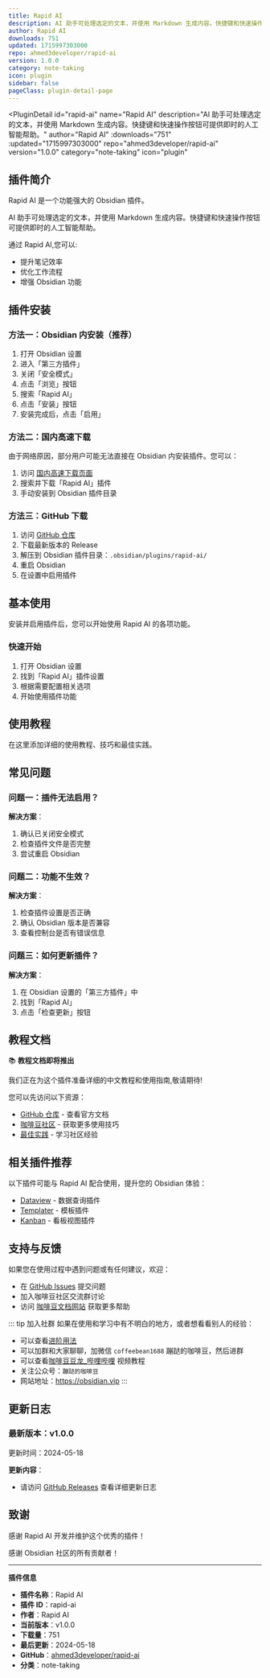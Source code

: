 ```yaml
---
title: Rapid AI
description: AI 助手可处理选定的文本，并使用 Markdown 生成内容。快捷键和快速操作按钮可提供即时的人工智能帮助。
author: Rapid AI
downloads: 751
updated: 1715997303000
repo: ahmed3developer/rapid-ai
version: 1.0.0
category: note-taking
icon: plugin
sidebar: false
pageClass: plugin-detail-page
---
```


<PluginDetail
  id="rapid-ai"
  name="Rapid AI"
  description="AI 助手可处理选定的文本，并使用 Markdown 生成内容。快捷键和快速操作按钮可提供即时的人工智能帮助。"
  author="Rapid AI"
  :downloads="751"
  :updated="1715997303000"
  repo="ahmed3developer/rapid-ai"
  version="1.0.0"
  category="note-taking"
  icon="plugin"
>

<!-- AUTO_GENERATED_START -->
## 插件简介

Rapid AI 是一个功能强大的 Obsidian 插件。

AI 助手可处理选定的文本，并使用 Markdown 生成内容。快捷键和快速操作按钮可提供即时的人工智能帮助。

通过 Rapid AI,您可以:

- 提升笔记效率
- 优化工作流程
- 增强 Obsidian 功能

<!-- AUTO_GENERATED_END -->

<!-- AUTO_GENERATED_START -->
## 插件安装

### 方法一：Obsidian 内安装（推荐）

1. 打开 Obsidian 设置
2. 进入「第三方插件」
3. 关闭「安全模式」
4. 点击「浏览」按钮
5. 搜索「Rapid AI」
6. 点击「安装」按钮
7. 安装完成后，点击「启用」

### 方法二：国内高速下载

由于网络原因，部分用户可能无法直接在 Obsidian 内安装插件。您可以：

1. 访问 [国内高速下载页面](/zh/documentation/obsidian-plugins-download.html)
2. 搜索并下载「Rapid AI」插件
3. 手动安装到 Obsidian 插件目录

### 方法三：GitHub 下载

1. 访问 [GitHub 仓库](https://github.com/ahmed3developer/rapid-ai)
2. 下载最新版本的 Release
3. 解压到 Obsidian 插件目录：`.obsidian/plugins/rapid-ai/`
4. 重启 Obsidian
5. 在设置中启用插件

## 基本使用

安装并启用插件后，您可以开始使用 Rapid AI 的各项功能。

### 快速开始

1. 打开 Obsidian 设置
2. 找到「Rapid AI」插件设置
3. 根据需要配置相关选项
4. 开始使用插件功能

<!-- AUTO_GENERATED_END -->

<!-- CUSTOM_CONTENT_START:tutorial -->
## 使用教程

在这里添加详细的使用教程、技巧和最佳实践。

<!-- CUSTOM_CONTENT_END:tutorial -->

<!-- SHARED_CONTENT_START -->
## 常见问题

### 问题一：插件无法启用？

**解决方案**：
1. 确认已关闭安全模式
2. 检查插件文件是否完整
3. 尝试重启 Obsidian

### 问题二：功能不生效？

**解决方案**：
1. 检查插件设置是否正确
2. 确认 Obsidian 版本是否兼容
3. 查看控制台是否有错误信息

### 问题三：如何更新插件？

**解决方案**：
1. 在 Obsidian 设置的「第三方插件」中
2. 找到「Rapid AI」
3. 点击「检查更新」按钮

## 教程文档

📚 **教程文档即将推出**

我们正在为这个插件准备详细的中文教程和使用指南,敬请期待!

您可以先访问以下资源：
- [GitHub 仓库](https://github.com/ahmed3developer/rapid-ai) - 查看官方文档
- [咖啡豆社区](/zh/bases/) - 获取更多使用技巧
- [最佳实践](/zh/best-practices/) - 学习社区经验

## 相关插件推荐

以下插件可能与 Rapid AI 配合使用，提升您的 Obsidian 体验：

- [Dataview](/zh/plugins/dataview.html) - 数据查询插件
- [Templater](/zh/plugins/templater-obsidian.html) - 模板插件
- [Kanban](/zh/plugins/obsidian-kanban.html) - 看板视图插件

## 支持与反馈

如果您在使用过程中遇到问题或有任何建议，欢迎：

- 在 [GitHub Issues](https://github.com/ahmed3developer/rapid-ai/issues) 提交问题
- 加入咖啡豆社区交流群讨论
- 访问 [咖啡豆文档网站](https://obsidian.vip) 获取更多帮助

::: tip 加入社群
如果在使用和学习中有不明白的地方，或者想看看别人的经验：
- 可以查看[进阶用法](/zh/advanced)
- 可以加群和大家聊聊，加微信 `coffeebean1688` 蹦跶的咖啡豆，然后进群
- 可以查看[咖啡豆豆龙_哔哩哔哩](https://space.bilibili.com/618777356) 视频教程
- 关注公众号：`蹦跶的咖啡豆`
- 网站地址：https://obsidian.vip
:::
<!-- SHARED_CONTENT_END -->

<!-- AUTO_GENERATED_START -->
## 更新日志

### 最新版本：v1.0.0

更新时间：2024-05-18

**更新内容**：
- 请访问 [GitHub Releases](https://github.com/ahmed3developer/rapid-ai/releases) 查看详细更新日志

## 致谢

感谢 Rapid AI 开发并维护这个优秀的插件！

感谢 Obsidian 社区的所有贡献者！

---

**插件信息**
- **插件名称**：Rapid AI
- **插件 ID**：rapid-ai
- **作者**：Rapid AI
- **当前版本**：v1.0.0
- **下载量**：751
- **最后更新**：2024-05-18
- **GitHub**：[ahmed3developer/rapid-ai](https://github.com/ahmed3developer/rapid-ai)
- **分类**：note-taking
<!-- AUTO_GENERATED_END -->

</PluginDetail>

